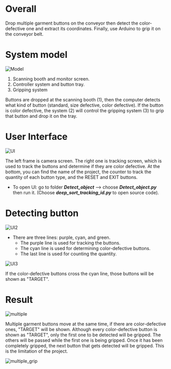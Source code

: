 # Overall

Drop multiple garment buttons on the conveyor then detect the color-defective one and extract its coordinates. Finally, use Arduino to grip it on the conveyor belt.

# System model

![Model](https://github.com/tung1406/defective-product-gripping-system/assets/105976089/2324c1f3-5b40-4c5a-b49e-23bd57d0c7e1)

1. Scanning booth and monitor screen.
2. Controller system and button tray.
3. Gripping system

Buttons are dropped at the scanning booth (1), then the computer detects what kind of button (standard, size defective, color defective). If the button is color defective, the system (2) will control the gripping system (3) to grip that button and drop it on the tray.

# User Interface
![UI](https://github.com/tung1406/defective-product-gripping-system/assets/105976089/51cccd20-2d2b-41d9-9ee6-f9036d9e6a11)

The left frame is camera screen. The right one is tracking screen, which is used to track the buttons and determine if they are color defective. At the bottom, you can find the name of the project, the counter to track the quantity of each button type, and the RESET and EXIT buttons.

- To open UI: go to folder ***Detect_object*** --> choose ***Detect_object.py*** then run it. (Choose ***deep_sort_tracking_id.py*** to open source code).

# Detecting button

![UI2](https://github.com/tung1406/defective-product-gripping-system/assets/105976089/fb387905-859c-4d42-8cc8-517f6aa9af89)

- There are three lines: purple, cyan, and green.
  - The purple line is used for tracking the buttons.
  - The cyan line is used for determining color-defective buttons.
  - The last line is used for counting the quantity.

![UI3](https://github.com/tung1406/defective-product-gripping-system/assets/105976089/eb7dca14-3b07-4d03-a75c-0872b14e74f2)

If the color-defective buttons cross the cyan line, those buttons will be shown as "TARGET".

# Result

![multiple](https://github.com/tung1406/defective-product-gripping-system/assets/105976089/1ba47824-e899-42d4-87dc-2679d6e8f12d)

Multiple garment buttons move at the same time, if there are color-defective ones, "TARGET" will be shown. Although every color-defective button is shown as "TARGET", only the first one to be detected will be gripped. The others will be passed while the first one is being gripped. Once it has been completely gripped, the next button that gets detected will be gripped. This is the limitation of the project.

![multiple_grip](https://github.com/tung1406/defective-product-gripping-system/assets/105976089/02bf7ddb-ad52-466a-bd6b-66b0a6d766e9)
